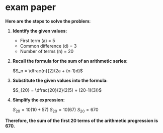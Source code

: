 # exam paper


 **Here are the steps to solve the problem:**

1. **Identify the given values:**

   - First term (a) = $5$
   - Common difference (d) = $3$
   - Number of terms (n) = $20$

2. **Recall the formula for the sum of an arithmetic series:**

   $S_n = \dfrac{n}{2}(2a + (n-1)d)$

3. **Substitute the given values into the formula:**

   $S_{20} = \dfrac{20}{2}(2(5) + (20-1)(3))$

4. **Simplify the expression:**

   $S_{20} = 10(10 + 57)$
   $S_{20} = 10(67)$
   $S_{20} = 670$

**Therefore, the sum of the first 20 terms of the arithmetic progression is $670$.**
